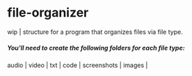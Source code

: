 # file-organizer
wip | structure for a program that organizes files via file type. 

##### You'll need to create the following folders for each file type:

audio |
video |
txt |
code |
screenshots |
images |
